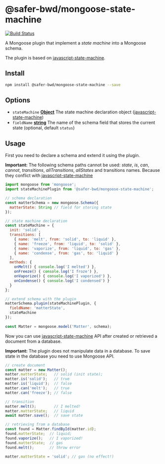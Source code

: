 # @safer-bwd/mongoose-state-machine
[![Build Status](https://travis-ci.com/safer-bwd/mongoose-state-machine.svg?branch=master)](https://travis-ci.com/safer-bwd/mongoose-state-machine)

A Mongoose plugin that implement a *state machine* into a Mongoose schema. 

The plugin is based on [javascript-state-machine](https://github.com/jakesgordon/javascript-state-machine).

## Install

```sh
npm install @safer-bwd/mongoose-state-machine --save
```

## Options

-   `stateMachine` **[Object](https://developer.mozilla.org/en-US/docs/Web/JavaScript/Reference/Global_Objects/Object)** The state machine declaration object ([javascript-state-machine](https://github.com/jakesgordon/javascript-state-machine))
-   `fieldName` **[string](https://developer.mozilla.org/en-US/docs/Web/JavaScript/Reference/Global_Objects/String)** The name of the schema field that stores the current state (optional, default `status`)

## Usage

First you need to declare a schema and extend it using the plugin.

**Important:**
The following schema paths cannot be used: *state*, *is*, *can*, *cannot*, *transitions*, *allTransitions*, *allStates* and transitions names.
Because they conflict with [javascript-state-machine](https://github.com/jakesgordon/javascript-state-machine)

```javascript
import mongoose from 'mongoose';
import stateMachinePlugin from '@safer-bwd/mongoose-state-machine';

// schema declaration
const matterSchema = new mongoose.Schema({ 
  matterState: String // field for storing state 
});

// state machine declaration
const stateMachine = {
  init: 'solid',
  transitions: [
    { name: 'melt', from: 'solid', to: 'liquid' },
    { name: 'freeze', from: 'liquid', to: 'solid' },
    { name: 'vaporize', from: 'liquid', to: 'gas' },
    { name: 'condense', from: 'gas', to: 'liquid' }
  ],
  methods: {
    onMelt() { console.log('I melted') },
    onFreeze() { console.log('I froze') },
    onVaporize() { console.log('I vaporized') },
    onCondense() { console.log('I condensed') }
  }
};

// extend schema with the plugin
matterSchema.plugin(stateMachinePlugin, { 
  fieldName: 'matterState', 
  stateMachine 
});
  
const Matter = mongoose.model('Matter', schema);
```

Now you can use [javascript-state-machine](https://github.com/jakesgordon/javascript-state-machine) API after created or retrieved a document from a database.

**Important:**
The plugin does not manipulate data in a database. To save state in the database you need to use Mongoose API.

```javascript
// create document
const matter = new Matter();
matter.matterState;   // solid (init state);
matter.is('solid');   // true
matter.is('liquid');  // false
matter.can('melt');   // true
matter.can('freeze'); // false

// transition
matter.melt();        // I melted!
matter.matterState;   // liquid 
await matter.save();  // save state

// retrieving from a database
const found = Matter.findById(matter.id);
found.matterState;  // liquid;
found.vaporize();   // I vaporized!
found.matterState;  // gas
found.melt();       // throw error

matter.matterState = 'solid'; // gas (no effect!)
```
